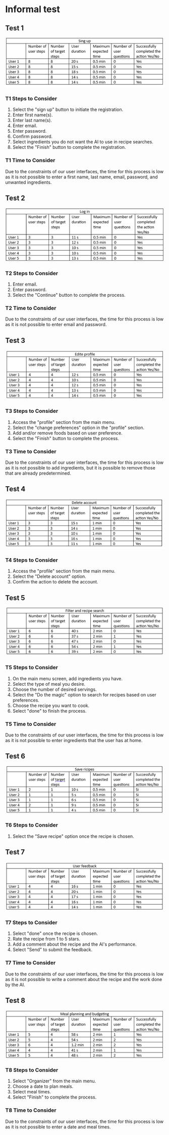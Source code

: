 # Informal test
## Test 1
![](https://github.com/Laimlobering/Proyectos-LIS-2023/blob/Tercera_entrega/Assets/P1.png)

### T1 Steps to Consider

1. Select the "sign up" button to initiate the registration.
2. Enter first name(s).
3. Enter last name(s).
4. Enter email.
5. Enter password.
6. Confirm password.
7. Select ingredients you do not want the AI to use in recipe searches.
8. Select the "Finish" button to complete the registration.

### T1 Time **to Consider**
Due to the constraints of our user interfaces, the time for this process is low as it is not possible to enter a first name, last name, email, password, and unwanted ingredients.

## Test 2
![](https://github.com/Laimlobering/Proyectos-LIS-2023/blob/Tercera_entrega/Assets/P2.png)

### T2 Steps to Consider

1. Enter email.
2. Enter password.
3. Select the "Continue" button to complete the process.

### T2 Time **to Consider**
Due to the constraints of our user interfaces, the time for this process is low as it is not possible to enter email and password.

## Test 3
![](https://github.com/Laimlobering/Proyectos-LIS-2023/blob/Tercera_entrega/Assets/P3.png)

### T3 Steps to Consider

1. Access the "profile" section from the main menu.
2. Select the "change preferences" option in the "profile" section.
3. Add and/or remove foods based on user preference.
4. Select the "Finish" button to complete the process.

### T3 Time **to Consider**
Due to the constraints of our user interfaces, the time for this process is low as it is not possible to add ingredients, but it is possible to remove those that are already predetermined.

## Test 4
![](https://github.com/Laimlobering/Proyectos-LIS-2023/blob/Tercera_entrega/Assets/P4.png)

### T4 Steps to Consider

1. Access the "profile" section from the main menu.
2. Select the "Delete account" option.
3. Confirm the action to delete the account.


## Test 5
![](https://github.com/Laimlobering/Proyectos-LIS-2023/blob/Tercera_entrega/Assets/P5.png)
### T5 Steps to Consider
1. On the main menu screen, add ingredients you have.
2. Select the type of meal you desire.
3. Choose the number of desired servings.
4. Select the "Do the magic" option to search for recipes based on user preferences.
5. Choose the recipe you want to cook.
6. Select "done" to finish the process.

### T5 Time **to Consider**
Due to the constraints of our user interfaces, the time for this process is low as it is not possible to enter ingredients that the user has at home.

## Test 6
![](https://github.com/Laimlobering/Proyectos-LIS-2023/blob/Tercera_entrega/Assets/P6.png )
### T6 Steps to Consider

1. Select the "Save recipe" option once the recipe is chosen.

## Test 7
![](https://github.com/Laimlobering/Proyectos-LIS-2023/blob/Tercera_entrega/Assets/P7.png)

### T7 Steps to Consider

1. Select "done" once the recipe is chosen.
2. Rate the recipe from 1 to 5 stars.
3. Add a comment about the recipe and the AI's performance.
4. Select "Send" to submit the feedback.

### T7 Time **to Consider**
Due to the constraints of our user interfaces, the time for this process is low as it is not possible to write a comment about the recipe and the work done by the AI.

## Test 8
![](https://github.com/Laimlobering/Proyectos-LIS-2023/blob/Tercera_entrega/Assets/P8.png)
### T8 Steps to Consider

1. Select "Organizer" from the main menu.
2. Choose a date to plan meals.
3. Select meal times.
4. Select "Finish" to complete the process.

### T8 Time **to Consider**
Due to the constraints of our user interfaces, the time for this process is low as it is not possible to enter a date and meal times.
